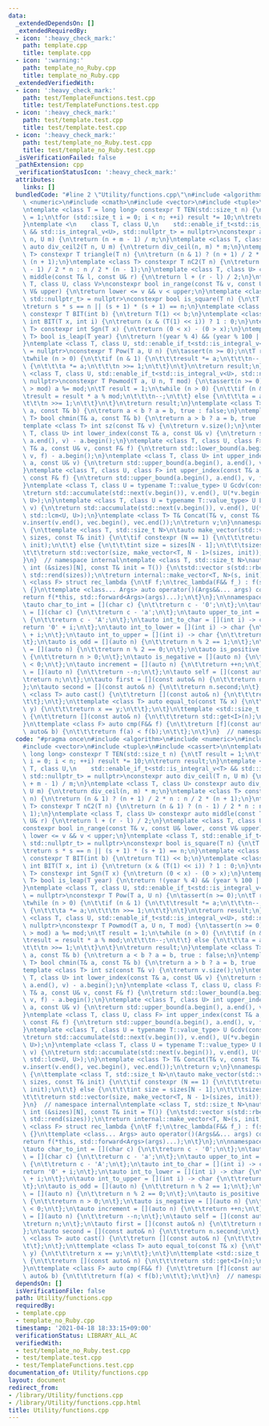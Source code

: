 ```yaml
---
data:
  _extendedDependsOn: []
  _extendedRequiredBy:
  - icon: ':heavy_check_mark:'
    path: template.cpp
    title: template.cpp
  - icon: ':warning:'
    path: template_no_Ruby.cpp
    title: template_no_Ruby.cpp
  _extendedVerifiedWith:
  - icon: ':heavy_check_mark:'
    path: test/TemplateFunctions.test.cpp
    title: test/TemplateFunctions.test.cpp
  - icon: ':heavy_check_mark:'
    path: test/template.test.cpp
    title: test/template.test.cpp
  - icon: ':heavy_check_mark:'
    path: test/template_no_Ruby.test.cpp
    title: test/template_no_Ruby.test.cpp
  _isVerificationFailed: false
  _pathExtension: cpp
  _verificationStatusIcon: ':heavy_check_mark:'
  attributes:
    links: []
  bundledCode: "#line 2 \"Utility/functions.cpp\"\n#include <algorithm>\n#include\
    \ <numeric>\n#include <cmath>\n#include <vector>\n#include <tuple>\n#include <cassert>\n\
    \ntemplate <class T = long long> constexpr T TEN(std::size_t n) {\n\tT result\
    \ = 1;\n\tfor (std::size_t i = 0; i < n; ++i) result *= 10;\n\treturn result;\n\
    }\ntemplate <\n    class T, class U,\n    std::enable_if_t<std::is_integral_v<T>\
    \ && std::is_integral_v<U>, std::nullptr_t> = nullptr>\nconstexpr auto div_ceil(T\
    \ n, U m) {\n\treturn (n + m - 1) / m;\n}\ntemplate <class T, class U> constexpr\
    \ auto div_ceil2(T n, U m) {\n\treturn div_ceil(n, m) * m;\n}\ntemplate <class\
    \ T> constexpr T triangle(T n) {\n\treturn (n & 1) ? (n + 1) / 2 * n : n / 2 *\
    \ (n + 1);\n}\ntemplate <class T> constexpr T nC2(T n) {\n\treturn (n & 1) ? (n\
    \ - 1) / 2 * n : n / 2 * (n - 1);\n}\ntemplate <class T, class U> constexpr auto\
    \ middle(const T& l, const U& r) {\n\treturn l + (r - l) / 2;\n}\ntemplate <class\
    \ T, class U, class V>\nconstexpr bool in_range(const T& v, const U& lower, const\
    \ V& upper) {\n\treturn lower <= v && v < upper;\n}\ntemplate <class T, std::enable_if_t<std::is_integral_v<T>,\
    \ std::nullptr_t> = nullptr>\nconstexpr bool is_square(T n) {\n\tT s = std::sqrt(n);\n\
    \treturn s * s == n || (s + 1) * (s + 1) == n;\n}\ntemplate <class T = long long>\
    \ constexpr T BIT(int b) {\n\treturn T(1) << b;\n}\ntemplate <class T> constexpr\
    \ int BIT(T x, int i) {\n\treturn (x & (T(1) << i)) ? 1 : 0;\n}\ntemplate <class\
    \ T> constexpr int Sgn(T x) {\n\treturn (0 < x) - (0 > x);\n}\ntemplate <class\
    \ T> bool is_leap(T year) {\n\treturn !(year % 4) && (year % 100 || !(year % 400));\n\
    }\ntemplate <class T, class U, std::enable_if_t<std::is_integral_v<U>, std::nullptr_t>\
    \ = nullptr>\nconstexpr T Pow(T a, U n) {\n\tassert(n >= 0);\n\tT result = 1;\n\
    \twhile (n > 0) {\n\t\tif (n & 1) {\n\t\t\tresult *= a;\n\t\t\tn--;\n\t\t} else\
    \ {\n\t\t\ta *= a;\n\t\t\tn >>= 1;\n\t\t}\n\t}\n\treturn result;\n}\ntemplate\
    \ <class T, class U, std::enable_if_t<std::is_integral_v<U>, std::nullptr_t> =\
    \ nullptr>\nconstexpr T Powmod(T a, U n, T mod) {\n\tassert(n >= 0);\n\tif (a\
    \ > mod) a %= mod;\n\tT result = 1;\n\twhile (n > 0) {\n\t\tif (n & 1) {\n\t\t\
    \tresult = result * a % mod;\n\t\t\tn--;\n\t\t} else {\n\t\t\ta = a * a % mod;\n\
    \t\t\tn >>= 1;\n\t\t}\n\t}\n\treturn result;\n}\ntemplate <class T> bool chmax(T&\
    \ a, const T& b) {\n\treturn a < b ? a = b, true : false;\n}\ntemplate <class\
    \ T> bool chmin(T& a, const T& b) {\n\treturn a > b ? a = b, true : false;\n}\n\
    template <class T> int sz(const T& v) {\n\treturn v.size();\n}\ntemplate <class\
    \ T, class U> int lower_index(const T& a, const U& v) {\n\treturn std::lower_bound(a.begin(),\
    \ a.end(), v) - a.begin();\n}\ntemplate <class T, class U, class F> int lower_index(const\
    \ T& a, const U& v, const F& f) {\n\treturn std::lower_bound(a.begin(), a.end(),\
    \ v, f) - a.begin();\n}\ntemplate <class T, class U> int upper_index(const T&\
    \ a, const U& v) {\n\treturn std::upper_bound(a.begin(), a.end(), v) - a.begin();\n\
    }\ntemplate <class T, class U, class F> int upper_index(const T& a, const U& v,\
    \ const F& f) {\n\treturn std::upper_bound(a.begin(), a.end(), v, f) - a.begin();\n\
    }\ntemplate <class T, class U = typename T::value_type> U Gcdv(const T& v) {\n\
    \treturn std::accumulate(std::next(v.begin()), v.end(), U(*v.begin()), std::gcd<U,\
    \ U>);\n}\ntemplate <class T, class U = typename T::value_type> U Lcmv(const T&\
    \ v) {\n\treturn std::accumulate(std::next(v.begin()), v.end(), U(*v.begin()),\
    \ std::lcm<U, U>);\n}\ntemplate <class T> T& Concat(T& v, const T& vec) {\n\t\
    v.insert(v.end(), vec.begin(), vec.end());\n\treturn v;\n}\nnamespace internal\
    \ {\n\ttemplate <class T, std::size_t N>\n\tauto make_vector(std::vector<int>&\
    \ sizes, const T& init) {\n\t\tif constexpr (N == 1) {\n\t\t\treturn std::vector(sizes[0],\
    \ init);\n\t\t} else {\n\t\t\tint size = sizes[N - 1];\n\t\t\tsizes.pop_back();\n\
    \t\t\treturn std::vector(size, make_vector<T, N - 1>(sizes, init));\n\t\t}\n\t\
    }\n}  // namespace internal\ntemplate <class T, std::size_t N>\nauto make_vector(const\
    \ int (&sizes)[N], const T& init = T()) {\n\tstd::vector s(std::rbegin(sizes),\
    \ std::rend(sizes));\n\treturn internal::make_vector<T, N>(s, init);\n}\ntemplate\
    \ <class F> struct rec_lambda {\n\tF f;\n\trec_lambda(F&& f_) : f(std::forward<F>(f_))\
    \ {}\n\ttemplate <class... Args> auto operator()(Args&&... args) const {\n\t\t\
    return f(*this, std::forward<Args>(args)...);\n\t}\n};\n\nnamespace lambda {\n\
    \tauto char_to_int = [](char c) {\n\t\treturn c - '0';\n\t};\n\tauto lower_to_int\
    \ = [](char c) {\n\t\treturn c - 'a';\n\t};\n\tauto upper_to_int = [](char c)\
    \ {\n\t\treturn c - 'A';\n\t};\n\tauto int_to_char = [](int i) -> char {\n\t\t\
    return '0' + i;\n\t};\n\tauto int_to_lower = [](int i) -> char {\n\t\treturn 'a'\
    \ + i;\n\t};\n\tauto int_to_upper = [](int i) -> char {\n\t\treturn 'A' + i;\n\
    \t};\n\tauto is_odd = [](auto n) {\n\t\treturn n % 2 == 1;\n\t};\n\tauto is_even\
    \ = [](auto n) {\n\t\treturn n % 2 == 0;\n\t};\n\tauto is_positive = [](auto n)\
    \ {\n\t\treturn n > 0;\n\t};\n\tauto is_negative = [](auto n) {\n\t\treturn n\
    \ < 0;\n\t};\n\tauto increment = [](auto n) {\n\t\treturn ++n;\n\t};\n\tauto decrement\
    \ = [](auto n) {\n\t\treturn --n;\n\t};\n\tauto self = [](const auto& n) {\n\t\
    \treturn n;\n\t};\n\tauto first = [](const auto& n) {\n\t\treturn n.first;\n\t\
    };\n\tauto second = [](const auto& n) {\n\t\treturn n.second;\n\t};\n\ttemplate\
    \ <class T> auto cast() {\n\t\treturn [](const auto& n) {\n\t\t\treturn static_cast<T>(n);\n\
    \t\t};\n\t};\n\ttemplate <class T> auto equal_to(const T& x) {\n\t\treturn [x](auto\
    \ y) {\n\t\t\treturn x == y;\n\t\t};\n\t}\n\ttemplate <std::size_t I> auto get()\
    \ {\n\t\treturn [](const auto& n) {\n\t\t\treturn std::get<I>(n);\n\t\t};\n\t\
    }\n\ttemplate <class F> auto cmp(F&& f) {\n\t\treturn [f](const auto& a, const\
    \ auto& b) {\n\t\t\treturn f(a) < f(b);\n\t\t};\n\t}\n}  // namespace lambda\n"
  code: "#pragma once\n#include <algorithm>\n#include <numeric>\n#include <cmath>\n\
    #include <vector>\n#include <tuple>\n#include <cassert>\n\ntemplate <class T =\
    \ long long> constexpr T TEN(std::size_t n) {\n\tT result = 1;\n\tfor (std::size_t\
    \ i = 0; i < n; ++i) result *= 10;\n\treturn result;\n}\ntemplate <\n    class\
    \ T, class U,\n    std::enable_if_t<std::is_integral_v<T> && std::is_integral_v<U>,\
    \ std::nullptr_t> = nullptr>\nconstexpr auto div_ceil(T n, U m) {\n\treturn (n\
    \ + m - 1) / m;\n}\ntemplate <class T, class U> constexpr auto div_ceil2(T n,\
    \ U m) {\n\treturn div_ceil(n, m) * m;\n}\ntemplate <class T> constexpr T triangle(T\
    \ n) {\n\treturn (n & 1) ? (n + 1) / 2 * n : n / 2 * (n + 1);\n}\ntemplate <class\
    \ T> constexpr T nC2(T n) {\n\treturn (n & 1) ? (n - 1) / 2 * n : n / 2 * (n -\
    \ 1);\n}\ntemplate <class T, class U> constexpr auto middle(const T& l, const\
    \ U& r) {\n\treturn l + (r - l) / 2;\n}\ntemplate <class T, class U, class V>\n\
    constexpr bool in_range(const T& v, const U& lower, const V& upper) {\n\treturn\
    \ lower <= v && v < upper;\n}\ntemplate <class T, std::enable_if_t<std::is_integral_v<T>,\
    \ std::nullptr_t> = nullptr>\nconstexpr bool is_square(T n) {\n\tT s = std::sqrt(n);\n\
    \treturn s * s == n || (s + 1) * (s + 1) == n;\n}\ntemplate <class T = long long>\
    \ constexpr T BIT(int b) {\n\treturn T(1) << b;\n}\ntemplate <class T> constexpr\
    \ int BIT(T x, int i) {\n\treturn (x & (T(1) << i)) ? 1 : 0;\n}\ntemplate <class\
    \ T> constexpr int Sgn(T x) {\n\treturn (0 < x) - (0 > x);\n}\ntemplate <class\
    \ T> bool is_leap(T year) {\n\treturn !(year % 4) && (year % 100 || !(year % 400));\n\
    }\ntemplate <class T, class U, std::enable_if_t<std::is_integral_v<U>, std::nullptr_t>\
    \ = nullptr>\nconstexpr T Pow(T a, U n) {\n\tassert(n >= 0);\n\tT result = 1;\n\
    \twhile (n > 0) {\n\t\tif (n & 1) {\n\t\t\tresult *= a;\n\t\t\tn--;\n\t\t} else\
    \ {\n\t\t\ta *= a;\n\t\t\tn >>= 1;\n\t\t}\n\t}\n\treturn result;\n}\ntemplate\
    \ <class T, class U, std::enable_if_t<std::is_integral_v<U>, std::nullptr_t> =\
    \ nullptr>\nconstexpr T Powmod(T a, U n, T mod) {\n\tassert(n >= 0);\n\tif (a\
    \ > mod) a %= mod;\n\tT result = 1;\n\twhile (n > 0) {\n\t\tif (n & 1) {\n\t\t\
    \tresult = result * a % mod;\n\t\t\tn--;\n\t\t} else {\n\t\t\ta = a * a % mod;\n\
    \t\t\tn >>= 1;\n\t\t}\n\t}\n\treturn result;\n}\ntemplate <class T> bool chmax(T&\
    \ a, const T& b) {\n\treturn a < b ? a = b, true : false;\n}\ntemplate <class\
    \ T> bool chmin(T& a, const T& b) {\n\treturn a > b ? a = b, true : false;\n}\n\
    template <class T> int sz(const T& v) {\n\treturn v.size();\n}\ntemplate <class\
    \ T, class U> int lower_index(const T& a, const U& v) {\n\treturn std::lower_bound(a.begin(),\
    \ a.end(), v) - a.begin();\n}\ntemplate <class T, class U, class F> int lower_index(const\
    \ T& a, const U& v, const F& f) {\n\treturn std::lower_bound(a.begin(), a.end(),\
    \ v, f) - a.begin();\n}\ntemplate <class T, class U> int upper_index(const T&\
    \ a, const U& v) {\n\treturn std::upper_bound(a.begin(), a.end(), v) - a.begin();\n\
    }\ntemplate <class T, class U, class F> int upper_index(const T& a, const U& v,\
    \ const F& f) {\n\treturn std::upper_bound(a.begin(), a.end(), v, f) - a.begin();\n\
    }\ntemplate <class T, class U = typename T::value_type> U Gcdv(const T& v) {\n\
    \treturn std::accumulate(std::next(v.begin()), v.end(), U(*v.begin()), std::gcd<U,\
    \ U>);\n}\ntemplate <class T, class U = typename T::value_type> U Lcmv(const T&\
    \ v) {\n\treturn std::accumulate(std::next(v.begin()), v.end(), U(*v.begin()),\
    \ std::lcm<U, U>);\n}\ntemplate <class T> T& Concat(T& v, const T& vec) {\n\t\
    v.insert(v.end(), vec.begin(), vec.end());\n\treturn v;\n}\nnamespace internal\
    \ {\n\ttemplate <class T, std::size_t N>\n\tauto make_vector(std::vector<int>&\
    \ sizes, const T& init) {\n\t\tif constexpr (N == 1) {\n\t\t\treturn std::vector(sizes[0],\
    \ init);\n\t\t} else {\n\t\t\tint size = sizes[N - 1];\n\t\t\tsizes.pop_back();\n\
    \t\t\treturn std::vector(size, make_vector<T, N - 1>(sizes, init));\n\t\t}\n\t\
    }\n}  // namespace internal\ntemplate <class T, std::size_t N>\nauto make_vector(const\
    \ int (&sizes)[N], const T& init = T()) {\n\tstd::vector s(std::rbegin(sizes),\
    \ std::rend(sizes));\n\treturn internal::make_vector<T, N>(s, init);\n}\ntemplate\
    \ <class F> struct rec_lambda {\n\tF f;\n\trec_lambda(F&& f_) : f(std::forward<F>(f_))\
    \ {}\n\ttemplate <class... Args> auto operator()(Args&&... args) const {\n\t\t\
    return f(*this, std::forward<Args>(args)...);\n\t}\n};\n\nnamespace lambda {\n\
    \tauto char_to_int = [](char c) {\n\t\treturn c - '0';\n\t};\n\tauto lower_to_int\
    \ = [](char c) {\n\t\treturn c - 'a';\n\t};\n\tauto upper_to_int = [](char c)\
    \ {\n\t\treturn c - 'A';\n\t};\n\tauto int_to_char = [](int i) -> char {\n\t\t\
    return '0' + i;\n\t};\n\tauto int_to_lower = [](int i) -> char {\n\t\treturn 'a'\
    \ + i;\n\t};\n\tauto int_to_upper = [](int i) -> char {\n\t\treturn 'A' + i;\n\
    \t};\n\tauto is_odd = [](auto n) {\n\t\treturn n % 2 == 1;\n\t};\n\tauto is_even\
    \ = [](auto n) {\n\t\treturn n % 2 == 0;\n\t};\n\tauto is_positive = [](auto n)\
    \ {\n\t\treturn n > 0;\n\t};\n\tauto is_negative = [](auto n) {\n\t\treturn n\
    \ < 0;\n\t};\n\tauto increment = [](auto n) {\n\t\treturn ++n;\n\t};\n\tauto decrement\
    \ = [](auto n) {\n\t\treturn --n;\n\t};\n\tauto self = [](const auto& n) {\n\t\
    \treturn n;\n\t};\n\tauto first = [](const auto& n) {\n\t\treturn n.first;\n\t\
    };\n\tauto second = [](const auto& n) {\n\t\treturn n.second;\n\t};\n\ttemplate\
    \ <class T> auto cast() {\n\t\treturn [](const auto& n) {\n\t\t\treturn static_cast<T>(n);\n\
    \t\t};\n\t};\n\ttemplate <class T> auto equal_to(const T& x) {\n\t\treturn [x](auto\
    \ y) {\n\t\t\treturn x == y;\n\t\t};\n\t}\n\ttemplate <std::size_t I> auto get()\
    \ {\n\t\treturn [](const auto& n) {\n\t\t\treturn std::get<I>(n);\n\t\t};\n\t\
    }\n\ttemplate <class F> auto cmp(F&& f) {\n\t\treturn [f](const auto& a, const\
    \ auto& b) {\n\t\t\treturn f(a) < f(b);\n\t\t};\n\t}\n}  // namespace lambda\n"
  dependsOn: []
  isVerificationFile: false
  path: Utility/functions.cpp
  requiredBy:
  - template.cpp
  - template_no_Ruby.cpp
  timestamp: '2021-04-18 18:33:15+09:00'
  verificationStatus: LIBRARY_ALL_AC
  verifiedWith:
  - test/template_no_Ruby.test.cpp
  - test/template.test.cpp
  - test/TemplateFunctions.test.cpp
documentation_of: Utility/functions.cpp
layout: document
redirect_from:
- /library/Utility/functions.cpp
- /library/Utility/functions.cpp.html
title: Utility/functions.cpp
---
```

